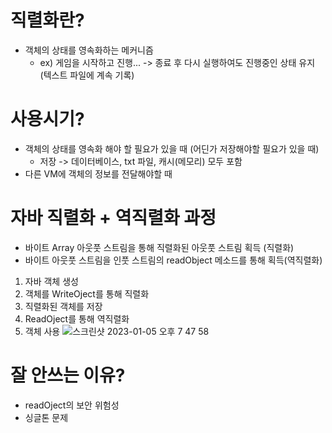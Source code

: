 # 직렬화란?
  - 객체의 상태를 영속화하는 메커니즘
    - ex) 게임을 시작하고 진행...        ->        종료 후 다시 실행하여도 진행중인 상태 유지 (텍스트 파일에 계속 기록)  
#  
#
  
# 사용시기?
  - 객체의 상태를 영속화 해야 할 필요가 있을 때 (어딘가 저장해야할 필요가 있을 때)
    - 저장 -> 데이터베이스, txt 파일, 캐시(메모리) 모두 포함
  - 다른 VM에 객체의 정보를 전달해야할 때 
#  
#

# 자바 직렬화 + 역직렬화 과정 
  - 바이트 Array 아웃풋 스트림을 통해 직렬화된 아웃풋 스트림 획득 (직렬화)
  - 바이트 아웃풋 스트림을 인풋 스트림의 readObject 메소드를 통해 획득(역직렬화)
  1. 자바 객체 생성
  2. 객체를 WriteOject를 통해 직렬화
  3. 직렬화된 객체를 저장
  4. ReadOject를 통해 역직렬화
  5. 객체 사용
![스크린샷 2023-01-05 오후 7 47 58](https://user-images.githubusercontent.com/81909140/210762553-0a86d5c4-5c33-44b5-a287-32a83c696796.png)  
#  
#
# 잘 안쓰는 이유?
  - readOject의 보안 위험성
  - 싱글톤 문제


